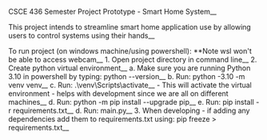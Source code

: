 CSCE 436 Semester Project Prototype - Smart Home System__

This project intends to streamline smart home application use by allowing users to control systems using their hands__

To run project (on windows machine/using powershell): **Note wsl won't be able to access webcam__
    1. Open project directory in command line__
    2. Create python virtual environment__
        a. Make sure you are running Python 3.10 in powershell by typing: python --version__
        b. Run: python -3.10 -m venv venv__
        c. Run: .\venv\Scripts\activate__
            - This will activate the virtual environment - helps with development since we are all on different machines__
        d. Run: python -m pip install --upgrade pip__
        e. Run: pip install -r requirements.txt__
        d. Run: main.py__
    3. When developing - if adding any dependencies add them to requirements.txt using: pip freeze > requirements.txt__
    
